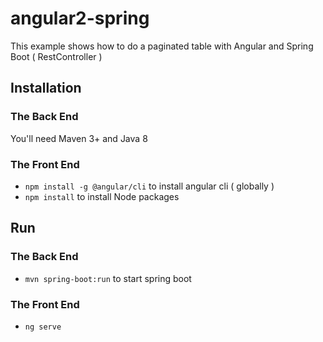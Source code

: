 # angular2-spring
This example shows how to do a paginated table with Angular and Spring Boot ( RestController ) 

## Installation

### The Back End

You'll need Maven 3+ and Java 8

### The Front End

* `npm install -g @angular/cli` to install angular cli ( globally ) 
* `npm install` to install Node packages
 
## Run

### The Back End

* `mvn spring-boot:run` to start spring boot

### The Front End

* `ng serve`